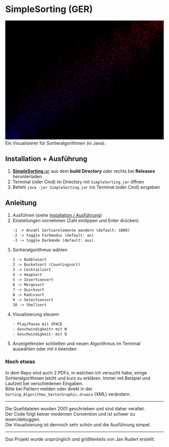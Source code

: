 # SimpleSorting (GER)
![Demo GIF](demo.gif)  
Ein Visualisierer für Sortieralgorithmen (in Java).

## Installation + Ausführung
1. [**SimpleSorting**.jar](https://github.com/DustinScharf/SimpleSorting/releases/download/v1.11/SimpleSorting.jar "Click here to download SimpleSorting") aus dem **build Directory** oder rechts bei **Releases** herunterladen
2. Terminal (oder Cmd) im Directory mit `SimpleSorting.jar` öffnen
3. Befehl `java -jar SimpleSorting.jar` ins Terminal (oder Cmd) eingeben

## Anleitung
1. Ausführen (siehe [Installation / Ausführung](#Installation--Ausführung))
2. Einstellungen vornehmen (Zahl eintippen und Enter drücken)
   ```
   -1 -> Anzahl Sortierelemente aendern (default: 1000)
   -2 -> toggle Farbmodus (default: an)
   -3 -> toggle Darkmode (default: aus)
   ```
3. Sortieralgorithmus wählen
   ```
   1 -> Bubblesort
   2 -> Bucketsort (Countingsort)
   3 -> Cocktailsort
   4 -> Heapsort
   5 -> Insertionsort
   6 -> Mergesort
   7 -> Quicksort
   8 -> Radixsort
   9 -> Selectionsort
   10 -> Shellsort
   ```
4. Visualisierung steuern
   ```
   - Play/Pause mit SPACE
   - Geschwindigkeit+ mit W
   - Geschwindigkeit- mit Q
   ```
5. Anzeigefenster schließen und neuen Algorithmus im Terminal auswählen oder mit `0` beenden

### Noch etwas
In dem Repo sind auch 2 PDFs, in welchen ich versucht habe,
einige Sortieralgorithmen leicht und kurz zu erklären.
Immer mit Beispiel und Laufzeit bei verschiedenen Eingaben.<br>
Bitte bei Fehlern melden oder direkt in der ``Sorting_Algorithms_VectorGraphic.drwaio`` (XML) verändern.

<hr>
Die Quelldateien wurden 2001 geschrieben und sind daher veraltet.<br>
Der Code folgt keiner modernen Convention und ist schwer zu lesen/debuggen.<br>
Die Visualisierung ist dennoch sehr schön und die Ausführung simpel.
<hr>
Das Projekt wurde ursprünglich und größtenteils von Jan Rudert erstellt.
